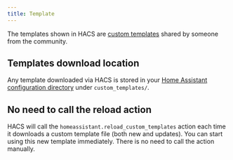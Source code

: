 ```yaml
---
title: Template
---
```


The templates shown in HACS are [custom templates](https://www.home-assistant.io/docs/configuration/templating/#reusing-templates) shared by someone from the community.

## Templates download location

Any template downloaded via HACS is stored in your [Home Assistant configuration directory](https://www.home-assistant.io/docs/configuration/#to-find-the-configuration-directory) under `custom_templates/`.

## No need to call the reload action

HACS will call the `homeassistant.reload_custom_templates` action each time it downloads a custom template file (both new and updates). You can start using this new template immediately. There is no need to call the action manually.
